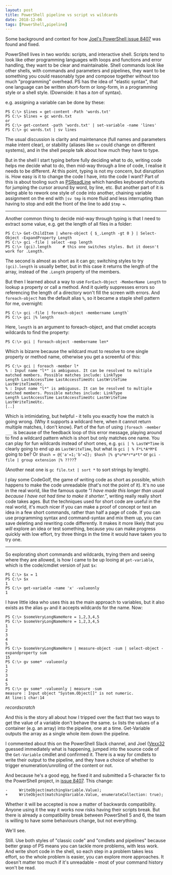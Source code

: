 ```yaml
---
layout: post
title: PowerShell pipeline vs script vs wildcards
date: 2018-12-06
tags: [PowerShell,pipeline]
---
```


Some background and context for how [Joel's PowerShell issue 8407](https://github.com/PowerShell/PowerShell/pull/8407) was found and fixed.

PowerShell lives in two worlds: scripts, and interactive shell. Scripts tend to look like other programming languages with loops and functions and error handling, they want to be clear and maintainable. 
Shell commands look like other shells, with commands and parameters and pipelines, they want to be something you could reasonably type and compose together without too much "programming" overhead.
PS has the idea of "elastic syntax", that one language can be written short-form or long-form, in a programming style or a shell style. (Downside: it has a *ton* of syntax).

e.g. assigning a variable can be done by these:

```
PS C:\> $lines = get-content -Path 'words.txt'
PS C:\> $lines = gc words.txt
or
PS C:\> get-content -path 'words.txt' | set-variable -name 'lines'
PS C:\> gc words.txt | sv lines

```

The usual discussion is clarity and maintenance (full names and parameters make intent clear),
or stability (aliases like `sv` could change on different systems), 
and in the shell people talk about how much they have to type.

But in the shell I start typing before fully deciding what to do,
writing code helps me decide what to do,
then mid-way through a line of code,
I realise it needs to be different.
At this point, typing is not my concern, but disruption is.
How easy is it to change the code I have, into the code I want?
Part of this is about tooling such as [PSReadLine](https://github.com/lzybkr/PSReadLine)
which handles keyboard shortcuts for jumping the cursor around by word, by line, etc.
But another part of it is being able to rework one style of code into another,
chaining variable assignment on the end with `|sv tmp` is more fluid and less interrupting
than having to stop and edit the front of the line to add `$tmp =`.

---

Another common thing to decide mid-way through typing is that I need to extract some value,
e.g. get the length of all files in a folder:

```
PS C:\> Get-ChildItem | where-object { $_.Length -gt 0 } | Select-Object -ExpandProperty Length
PS C:\> gci -file | select -exp length
PS C:\> (gci).length     # this one switches styles. But it doesn't work for .Length.
```

The second is almost as short as it can go; switching styles to try `(gci).length` is usually better,
but in this case it returns the length of the array, instead of the `.Length` property of the members.

But then I learned about a way to use `ForEach-Object -MemberName Length` to lookup a property or call a method.
And it quietly suppresses errors so referencing the length of a directory won't fill the screen with errors.
And `foreach-object` has the default alias `%`, so it became a staple shell pattern for me, overnight:

```
PS C:\> gci -file | foreach-object -membername Length`
PS C:\> gci |% length
```

Here, `length` is an argument to foreach-object,
and that cmdlet accepts wildcards to find the property:

```
PS C:\> gci | foreach-object -membername len*
```

Which is bizarre because the wildcard must to resolve to one single property or method name,
otherwise you get a screenful of this:

```
PS C:\> gci | foreach -member l*
% : Input name "l*" is ambiguous. It can be resolved to multiple matched members. Possible matches include: LinkType
Length LastAccessTime LastAccessTimeUtc LastWriteTime LastWriteTimeUtc.
% : Input name "l*" is ambiguous. It can be resolved to multiple matched members. Possible matches include: LinkType
Length LastAccessTime LastAccessTimeUtc LastWriteTime LastWriteTimeUtc.
[..]
```

Which is intimidating, but helpful - it tells you exactly how the match is going wrong.
(Why it supports a wildcard here, when it cannot return multiple matches, I don't know).
Part of the fun of using `|foreach -member ___` is because of the feedback loop of this error message,
playing around to find a wildcard pattern which is short but only matches one name.
You can play for fun wildcards instead of short ones, e.g.
`gci | % LastW*Time` is clearly going to end up as `LastWriteTime`, but what is
`gci | % F*L*A*M*E` going to be? Or `$hash = @{'a'=1;'b'=2}; $hash |% g*u*m*r*a*t*`
or `gci -file | group extension |% ????`?

(Another neat one is `gc file.txt | sort *` to sort strings by length).

I play some CodeGolf, the game of writing code as short as possible, 
which happens to make the code unreadable (that's not the point of it).
It's no use in the real world, like the famous quote
"*I have made this longer than usual because I have not had time to make it shorter.*", 
writing really really short code takes ages.
But the techniques used for short code are useful in the real world,
it's much nicer if you can make a proof of concept or test an idea
in a few short commands, rather than half a page of code.
If you can use programming syntax and command-syntax and mix them up,
you can save deleting and rewriting code differently.
It makes it more likely that you *will* explore an idea or test something,
because you can make progress quickly with low effort,
try three things in the time it would have taken you to try one.

----

So explorating short commands and wildcards, 
trying them and seeing where they are allowed, 
is how I came to be up looing at `get-variable`,
which is the code/cmdlet version of just `$x`:

```
PS C:\> $x = 1
PS C:\> $x
1
PS C:\> get-variable -name 'x' -valueonly
1
```

I have little idea who uses this as the main approach to variables,
but it also exists as the alias `gv` and it accepts wildcards for the name.
Now:

```
PS C:\> $someVeryLongNameHere = 1,2,3,4,5
PS C:\> $someVeryLongNameHere = 1,2,3,4,5
1
2
3
4
5
PS C:\> $someVeryLongNameHere | measure-object -sum | select-object -expandproperty sum
15
PS C:\> gv some* -valueonly
1
2
3
4
5
PS C:\> gv some* -valueonly | measure -sum
measure : Input object "System.Object[]" is not numeric.
At line:1 char:14
```

*recordscratch*

And this is the story all about how I tripped over the fact that two ways to get the value of a variable
don't behave the same. `$x` lists the values of a container (e.g. an array) into the pipeline, one at a time.
Get-Variable outputs the array as a single whole item down the pipeline.

I commented about this on the PowerShell Slack channel,
and Joel ([Vexx32](https://github.com/vexx32) guessed immediately what is happening,
jumped into the source code of the `Get-Variable` cmdlet and confirmed it.
There is a way for cmdlets to write their output to the pipeline,
and they have a choice of whether to trigger enumeration/unrolling of the content or not.

And because he's a good egg, he fixed it and submitted a 5-character fix to the PowerShell project, 
in [issue 8407](https://github.com/PowerShell/PowerShell/pull/8407). This change:

```
-     WriteObject(matchingVariable.Value);
+     WriteObject(matchingVariable.Value, enumerateCollection: true);
```

Whether it will be accepted is now a matter of backwards compatibility.
Anyone using it the way it works now risks having their scripts break.
But there is already a compatibility break between PowerShell 5 and 6,
the team is willing to have some behaviours change, but not everything.

We'll see.

Still. Use both styles of "classic code" and "cmdlets and pipelines" because
better grasp of PS means you can tackle more problems, with less work. 
And write short code in the shell, so each step in a problem takes less effort,
so the whole problem is easier, you can explore more approaches.
It doesn't matter too much if it's unreadable - most of your command history won't be read.
